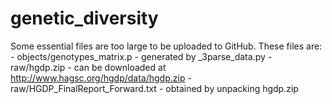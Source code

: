 # genetic_diversity

Some essential files are too large to be uploaded to GitHub. These files are:
	-	objects/genotypes_matrix.p
		-	generated by _3parse_data.py
	-	raw/hgdp.zip
		-	can be downloaded at http://www.hagsc.org/hgdp/data/hgdp.zip
	-	raw/HGDP_FinalReport_Forward.txt
		-	obtained by unpacking hgdp.zip

